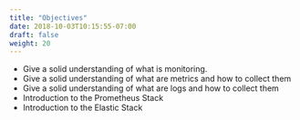 ```yaml
---
title: "Objectives"
date: 2018-10-03T10:15:55-07:00
draft: false
weight: 20
---
```


- Give a solid understanding of what is monitoring.
- Give a solid understanding of what are metrics and how to collect them
- Give a solid understanding of what are logs and how to collect them
- Introduction to the Prometheus Stack
- Introduction to the Elastic Stack
